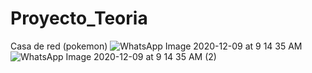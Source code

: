 # Proyecto_Teoria
Casa de red (pokemon)
![WhatsApp Image 2020-12-09 at 9 14 35 AM](https://user-images.githubusercontent.com/21083744/104768369-2293eb00-5733-11eb-917d-c3ced7957c3e.jpeg)
![WhatsApp Image 2020-12-09 at 9 14 35 AM (2)](https://user-images.githubusercontent.com/21083744/104768701-b2d23000-5733-11eb-8e46-f5d6f1f57d47.jpeg)


